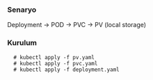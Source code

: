 ### Senaryo

Deployment -> POD -> PVC -> PV (local storage)

### Kurulum

```
  # kubectl apply -f pv.yaml
  # kubectl apply -f pvc.yaml
  # kubectl apply -f deployment.yaml
```
